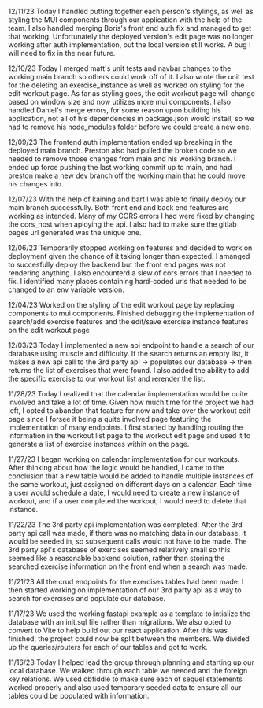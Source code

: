 12/11/23
Today I handled putting together each person's stylings, as well as styling the MUI components through our application with the help of the team. I also handled merging Boris's front end auth fix and managed to get that working. Unfortunately the deployed version's edit page was no longer working after auth implementation, but the local version still works. A bug I will need to fix in the near future.

12/10/23
Today I merged matt's unit tests and navbar changes to the working main branch so others could work off of it. I also wrote the unit test for the deleting an exercise_instance as well as worked on styling for the edit workout page. As far as styling goes, the edit workout page will change based on window size and now utilizes more mui components. I also handled Daniel's merge errors, for some reason upon building his application, not all of his dependencies in package.json would install, so we had to remove his node_modules folder before we could create a new one.

12/09/23
The frontend auth implementation ended up breaking in the deployed main branch. Preston also had pulled the broken code so we needed to remove those changes from main and his working branch. I ended up force pushing the last working commit up to main, and had preston make a new dev branch off the working main that he could move his changes into.

12/07/23
With the help of kaining and bart I was able to finally deploy our main branch successfully. Both front end and back end features are working as intended. Many of my CORS errors I had were fixed by changing the cors_host when aploying the api. I also had to make sure the gitlab pages url generated was the unique one.

12/06/23
Temporarily stopped working on features and decided to work on deployment given the chance of it taking longer than expected. I amanged to succesfully deploy the backend but the front end pages was not rendering anything. I also encounterd a slew of cors errors that I needed to fix. I identified many places containing hard-coded urls that needed to be changed to an env variable version.

12/04/23
Worked on the styling of the edit workout page by replacing components to mui components. Finished debugging the implementation of search/add exercise features and the edit/save exercise instance features on the edit workout page

12/03/23
Today I implemented a new api endpoint to handle a search of our database using muscle and difficulty. If the search returns an empty list, it makes a new api call to the 3rd party api -> populates our database -> then returns the list of exercises that were found. I also added the ability to add the specific exercise to our workout list and rerender the list.

11/28/23
Today I realized that the calendar implementation would be quite involved and take a lot of time. Given how much time for the project we had left, I opted to abandon that feature for now and take over the workout edit page since I forsee it being a quite involved page featuring the implementation of many endpoints. I first started by handling routing the information in the workout list page to the workout edit page and used it to generate a list of exercise instances within on the page.

11/27/23
I began working on calendar implementation for our workouts. After thinking about how the logic would be handled, I came to the conclusion that a new table would be added to handle multiple instances of the same workout, just assigned on different days on a calendar. Each time a user would schedule a date, I would need to create a new instance of workout, and if a user completed the workout, I would need to delete that instance.

11/22/23
The 3rd party api implementation was completed. After the 3rd party api call was made, if there was no matching data in our database, it would be seeded in, so subsequent calls would not have to be made. The 3rd party api's database of exercises seemed relatively small so this seemed like a reasonable backend solution, rather than storing the searched exercise information on the front end when a search was made.

11/21/23
All the crud endpoints for the exercises tables had been made. I then started working on implementation of our 3rd party api as a way to search for exercises and populate our database.

11/17/23
We used the working fastapi example as a template to intialize the database with an init.sql file rather than migrations. We also opted to convert to Vite to help build out our react application. After this was finished, the project could now be split between the members. We divided up the queries/routers for each of our tables and got to work.

11/16/23
Today I helped lead the group through planning and starting up our local database. We walked through each table we needed and the foreign key relations. We used dbfiddle to make sure each of sequel statements worked properly and also used temporary seeded data to ensure all our tables could be populated with information.